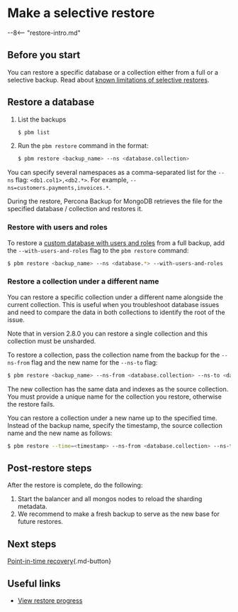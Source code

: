 # Make a selective restore

--8<-- "restore-intro.md"

## Before you start

You can restore a specific database or a collection either from a full or a selective backup. Read about [known limitations of selective restores](../features/known-limitations.md#selective-backups-and-restores).

## Restore a database

1. List the backups

    ```{.bash data-prompt="$"}
    $ pbm list
    ```
2. Run the ``pbm restore`` command in the format:

    ```{.bash data-prompt="$"}
    $ pbm restore <backup_name> --ns <database.collection>
    ```

 You can specify several namespaces as a comma-separated list for the `--ns` flag: `<db1.col1>,<db2.*>`. For example, `--ns=customers.payments,invoices.*`.

During the restore, Percona Backup for MongoDB retrieves the file for the specified database / collection and restores it.

### Restore with users and roles

To restore a [custom database with users and roles](../features/selective-backup.md#restore-a-database-with-users-and-roles) from a full backup, add the `--with-users-and-roles` flag to the `pbm restore` command:

```{.bash data-prompt="$"}
$ pbm restore <backup_name> --ns <database.*> --with-users-and-roles
```

### Restore a collection under a different name

You can restore a specific collection under a different name alongside the current collection. This is useful when you troubleshoot database issues and need to compare the data in both collections to identify the root of the issue.

Note that in version 2.8.0 you can restore a single collection and this collection must be unsharded.

To restore a collection, pass the collection name from the backup for the `--ns-from` flag and the new name for the `--ns-to` flag:

```{.bash data-prompt="$"}
$ pbm restore <backup_name> --ns-from <database.collection> --ns-to <database.collection_new>
```

The new collection has the same data and indexes as the source collection. You must provide a unique name for the collection you restore, otherwise the restore fails.

You can restore a collection under a new name up to the specified time. Instead of the backup name, specify the timestamp, the source collection name and the new name as follows:

```{.bash data-prompt="$"}
$ pbm restore --time=<timestamp> --ns-from <database.collection> --ns-to <database.collection_new>
```

## Post-restore steps

After the restore is complete, do the following:

1. Start the balancer and all mongos nodes to reload the sharding metadata.
2. We recommend to make a fresh backup to serve as the new base for future restores.

## Next steps

[Point-in-time recovery](../usage/pitr-selective.md){.md-button}

## Useful links

* [View restore progress](../usage/restore-progress.md)
